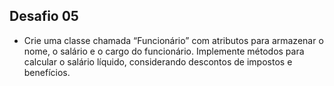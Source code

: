 ## Desafio 05
  *  Crie uma classe chamada “Funcionário” com atributos para armazenar o nome, o salário e o cargo do funcionário. Implemente métodos para calcular o salário líquido, considerando descontos de impostos e benefícios.
